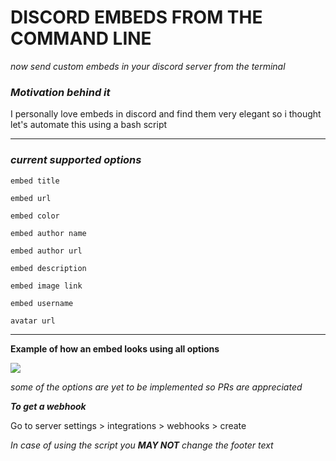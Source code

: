 # DISCORD EMBEDS FROM THE COMMAND LINE

*now send custom embeds in your discord server from the terminal*

### *Motivation behind it*

I personally love embeds in discord and find them very elegant so i thought let's automate this using a bash script

---

### ***current supported options***



`embed title`

`embed url`

`embed color`

`embed author name`

`embed author url`

`embed description`

`embed image link`

`embed username`

`avatar url`

---

**Example of how an embed looks using all options**

![](https://birdie0.github.io/discord-webhooks-guide/img/webhook_example.png)

*some of the options are yet to be implemented so PRs are appreciated*


***To get a webhook***

Go to server settings > integrations > webhooks > create


*In case of using the script you ***MAY NOT*** change the footer text*
